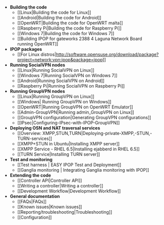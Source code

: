 * **Building the code**
    * [[Linux|Building the code for Linux]]
    * [[Android|Building the code for Android]]
    * [[OpenWRT|Building the code for OpenWRT malta]]
    * [[Raspberry Pi|Building the code for Raspberry Pi]]
    * [[Windows 7|Building the code for Windows 7]]  
    * [[Building IPOP for gateworks 2388 4 Laguna Network Board running OpenWRT]]
* **IPOP packages**
    * [[For Linux distros|http://software.opensuse.org/download/package?project=network:vpn:ipop&package=ipop]]
* **Running SocialVPN nodes**
    * [[Linux|Running SocialVPN on Linux]]
    * [[Windows 7|Running SocialVPN on Windows 7]]
    * [[Android|Running SocialVPN on Android]]
    * [[Raspberry Pi|Running SocialVPN on Raspberry Pi]]
* **Running GroupVPN nodes**
    * [[Linux|Running GroupVPN on Linux]]
    * [[Windows| Running GroupVPN on Windows]]
    * [[OpenWRT|Running GroupVPN on OpenWRT Emulator]]
    * [[Admin-GroupVPN|Running admin_GroupVPN  on Linux]]
    * [[GroupVPN configuration|Generating GroupVPN configurations]]
    * [[IPsec|Configuring-IPsec-with-IPOP-GroupVPN]]
* **Deploying OSN and NAT traversal services**
    * [[Overview: XMPP,STUN,TURN|Deploying-private-XMPP,-STUN,-TURN-services]]
    * [[XMPP+STUN in Ubuntu|Installing XMPP server]]
    * [[XMPP Service - RHEL 6.5|Installing ejabberd in RHEL 6.5]]
    * [[TURN Service|Installing TURN server]]
* **Test and monitoring**
    * [[Test harness | EASY IPOP Test and Deployment]]
    * [[Ganglia monitoring | Integrating Ganglia monitoring with IPOP]]
* **Extending the code**
    * [[Controller API|Controller API]]
    * [[Writing a controller|Writing a controller]]
    * [[Development Workflow|Development Workflow]]
* **General documentation**
    * [[FAQs|FAQs]]
    * [[Known issues|Known issues]]
    * [[Reporting/troubleshooting|Troubleshooting]]
    * [[Configuration]]